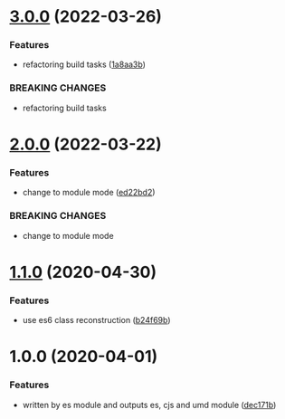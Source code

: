 # [3.0.0](https://github.com/cycjimmy/scroller/compare/v2.0.0...v3.0.0) (2022-03-26)


### Features

* refactoring build tasks ([1a8aa3b](https://github.com/cycjimmy/scroller/commit/1a8aa3b41ae60e39bce2c3bd12d5318e1f929aa1))


### BREAKING CHANGES

* refactoring build tasks

# [2.0.0](https://github.com/cycjimmy/scroller/compare/v1.1.0...v2.0.0) (2022-03-22)


### Features

* change to module mode ([ed22bd2](https://github.com/cycjimmy/scroller/commit/ed22bd2581973810f15eb6a3c373604bd05952ff))


### BREAKING CHANGES

* change to module mode

# [1.1.0](https://github.com/cycjimmy/scroller/compare/v1.0.0...v1.1.0) (2020-04-30)


### Features

* use es6 class reconstruction ([b24f69b](https://github.com/cycjimmy/scroller/commit/b24f69b7a8c72c48462ae300e70b00754d8abf37))

# 1.0.0 (2020-04-01)


### Features

* written by es module and outputs es, cjs and umd module ([dec171b](https://github.com/cycjimmy/scroller/commit/dec171b1bc8b7f5b944928c33b2b7410577d60d4))
